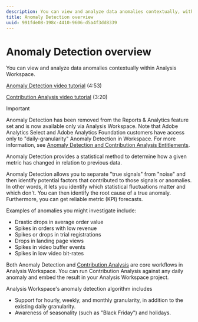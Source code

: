 ```yaml
---
description: You can view and analyze data anomalies contextually, within Analysis Workspace.
title: Anomaly Detection overview
uuid: 991fde08-198c-4410-9606-d5a4f3dd8339
---
```


# Anomaly Detection overview

You can view and analyze data anomalies contextually within Analysis Workspace.

[Anomaly Detection video tutorial](https://docs.adobe.com/content/help/en/analytics-learn/tutorials/data-science/anomaly-detection-in-analysis-workspace.html) (4:53)

[Contribution Analysis video tutorial](https://docs.adobe.com/content/help/en/analytics-learn/tutorials/data-science/contribution-analysis-workspace.html) (3:20)

>[!IMPORTANT]
>
>Anomaly Detection has been removed from the Reports & Analytics feature set and is now available only via Analysis Workspace. Note that Adobe Analytics Select and Adobe Analytics Foundation customers have access only to "daily-granularity" Anomaly Detection in Workspace. For more information, see [Anomaly Detection and Contribution Analysis Entitlements](/help/analyze/analysis-workspace/virtual-analyst/contribution-analysis/ca-tokens.md#section_9278D58F21A840AA9B1ED1BD07A1EF0A).

Anomaly Detection provides a statistical method to determine how a given metric has changed in relation to previous data.

Anomaly Detection allows you to separate "true signals" from "noise" and then identify potential factors that contributed to those signals or anomalies. In other words, it lets you identify which statistical fluctuations matter and which don't. You can then identify the root cause of a true anomaly. Furthermore, you can get reliable metric (KPI) forecasts.

Examples of anomalies you might investigate include:

* Drastic drops in average order value
* Spikes in orders with low revenue
* Spikes or drops in trial registrations
* Drops in landing page views
* Spikes in video buffer events
* Spikes in low video bit-rates

Both Anomaly Detection and [Contribution Analysis](https://docs.adobe.com/content/help/en/analytics/analyze/analysis-workspace/virtual-analyst/anomaly-detection/anomaly-detection.html) are core workflows in Analysis Workspace. You can run Contribution Analysis against any daily anomaly and embed the result in your Analysis Workspace project.

Analysis Workspace's anomaly detection algorithm includes

* Support for hourly, weekly, and monthly granularity, in addition to the existing daily granularity.
* Awareness of seasonality (such as "Black Friday") and holidays.
